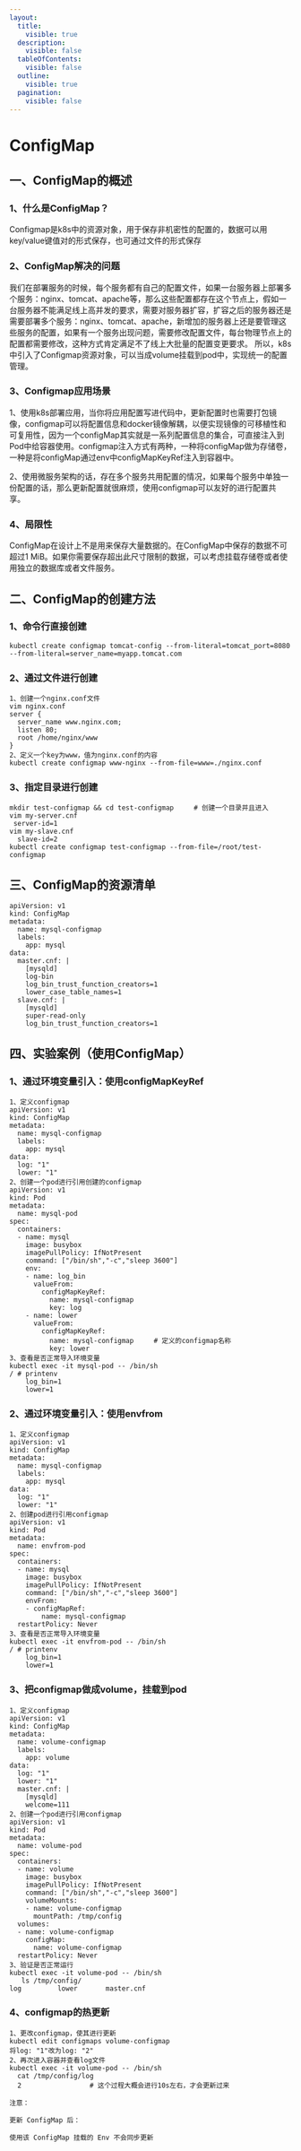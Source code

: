 ```yaml
---
layout:
  title:
    visible: true
  description:
    visible: false
  tableOfContents:
    visible: false
  outline:
    visible: true
  pagination:
    visible: false
---
```


# ConfigMap

## 一、ConfigMap的概述

### 1、什么是ConfigMap？

Configmap是k8s中的资源对象，用于保存非机密性的配置的，数据可以用key/value键值对的形式保存，也可通过文件的形式保存

### 2、ConfigMap解决的问题

我们在部署服务的时候，每个服务都有自己的配置文件，如果一台服务器上部署多个服务：nginx、tomcat、apache等，那么这些配置都存在这个节点上，假如一台服务器不能满足线上高并发的要求，需要对服务器扩容，扩容之后的服务器还是需要部署多个服务：nginx、tomcat、apache，新增加的服务器上还是要管理这些服务的配置，如果有一个服务出现问题，需要修改配置文件，每台物理节点上的配置都需要修改，这种方式肯定满足不了线上大批量的配置变更要求。 所以，k8s中引入了Configmap资源对象，可以当成volume挂载到pod中，实现统一的配置管理。

### 3、Configmap应用场景

1、使用k8s部署应用，当你将应用配置写进代码中，更新配置时也需要打包镜像，configmap可以将配置信息和docker镜像解耦，以便实现镜像的可移植性和可复用性，因为一个configMap其实就是一系列配置信息的集合，可直接注入到Pod中给容器使用。configmap注入方式有两种，一种将configMap做为存储卷，一种是将configMap通过env中configMapKeyRef注入到容器中。

2、使用微服务架构的话，存在多个服务共用配置的情况，如果每个服务中单独一份配置的话，那么更新配置就很麻烦，使用configmap可以友好的进行配置共享。

### 4、局限性

ConfigMap在设计上不是用来保存大量数据的。在ConfigMap中保存的数据不可超过1 MiB。如果你需要保存超出此尺寸限制的数据，可以考虑挂载存储卷或者使用独立的数据库或者文件服务。

## 二、ConfigMap的创建方法

### 1、命令行直接创建

```
kubectl create configmap tomcat-config --from-literal=tomcat_port=8080 --from-literal=server_name=myapp.tomcat.com
```

### 2、通过文件进行创建

```
1、创建一个nginx.conf文件
vim nginx.conf
server {
  server_name www.nginx.com;
  listen 80;
  root /home/nginx/www
}
2、定义一个key为www，值为nginx.conf的内容
kubectl create configmap www-nginx --from-file=www=./nginx.conf
```

### 3、指定目录进行创建

```
mkdir test-configmap && cd test-configmap     # 创建一个目录并且进入
vim my-server.cnf
 server-id=1
vim my-slave.cnf
  slave-id=2
kubectl create configmap test-configmap --from-file=/root/test-configmap
```

## 三、ConfigMap的资源清单

```
apiVersion: v1
kind: ConfigMap
metadata:
  name: mysql-configmap
  labels:
    app: mysql
data:
  master.cnf: |
    [mysqld]
    log-bin
    log_bin_trust_function_creators=1
    lower_case_table_names=1
  slave.cnf: |
    [mysqld]
    super-read-only
    log_bin_trust_function_creators=1
```

## 四、实验案例（使用ConfigMap）

### 1、通过环境变量引入：使用configMapKeyRef

```
1、定义configmap
apiVersion: v1
kind: ConfigMap
metadata:
  name: mysql-configmap
  labels:
    app: mysql
data:
  log: "1"
  lower: "1"
2、创建一个pod进行引用创建的configmap
apiVersion: v1
kind: Pod
metadata:
  name: mysql-pod
spec:
  containers:
  - name: mysql
    image: busybox
    imagePullPolicy: IfNotPresent
    command: ["/bin/sh","-c","sleep 3600"]
    env:
    - name: log_bin
      valueFrom:
        configMapKeyRef:
          name: mysql-configmap
          key: log
    - name: lower
      valueFrom:
        configMapKeyRef:
          name: mysql-configmap     # 定义的configmap名称
          key: lower
3、查看是否正常导入环境变量
kubectl exec -it mysql-pod -- /bin/sh
/ # printenv 
    log_bin=1
    lower=1
```

### 2、通过环境变量引入：使用envfrom

```
1、定义configmap
apiVersion: v1
kind: ConfigMap
metadata:
  name: mysql-configmap
  labels:
    app: mysql
data:
  log: "1"
  lower: "1"
2、创建pod进行引用configmap
apiVersion: v1
kind: Pod
metadata:
  name: envfrom-pod
spec:
  containers:
  - name: mysql
    image: busybox
    imagePullPolicy: IfNotPresent
    command: ["/bin/sh","-c","sleep 3600"]
    envFrom:
    - configMapRef:
        name: mysql-configmap
  restartPolicy: Never
3、查看是否正常导入环境变量
kubectl exec -it envfrom-pod -- /bin/sh
/ # printenv 
    log_bin=1
    lower=1
```

### 3、把configmap做成volume，挂载到pod

```
1、定义configmap
apiVersion: v1
kind: ConfigMap
metadata:
  name: volume-configmap
  labels:
    app: volume
data:
  log: "1"
  lower: "1"
  master.cnf: |
    [mysqld]
    welcome=111
2、创建一个pod进行引用configmap
apiVersion: v1
kind: Pod
metadata:
  name: volume-pod
spec:
  containers:
  - name: volume
    image: busybox
    imagePullPolicy: IfNotPresent
    command: ["/bin/sh","-c","sleep 3600"]
    volumeMounts:
    - name: volume-configmap
      mountPath: /tmp/config
  volumes:
  - name: volume-configmap
    configMap:
      name: volume-configmap
  restartPolicy: Never
3、验证是否正常运行
kubectl exec -it volume-pod -- /bin/sh
   ls /tmp/config/
log         lower       master.cnf
```

### 4、configmap的热更新

```
1、更改configmap，使其进行更新
kubectl edit configmaps volume-configmap
将log: "1"改为log: "2"
2、再次进入容器并查看log文件
kubectl exec -it volume-pod -- /bin/sh
  cat /tmp/config/log
  2                 # 这个过程大概会进行10s左右，才会更新过来
```

`注意：`

`更新 ConfigMap 后：`

`使用该 ConfigMap 挂载的 Env 不会同步更新`
